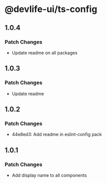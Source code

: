 # @devlife-ui/ts-config

## 1.0.4

### Patch Changes

- Update readme on all packages

## 1.0.3

### Patch Changes

- Update readme

## 1.0.2

### Patch Changes

- 44e8ed3: Add readme in eslint-config pack

## 1.0.1

### Patch Changes

- Add display name to all components

